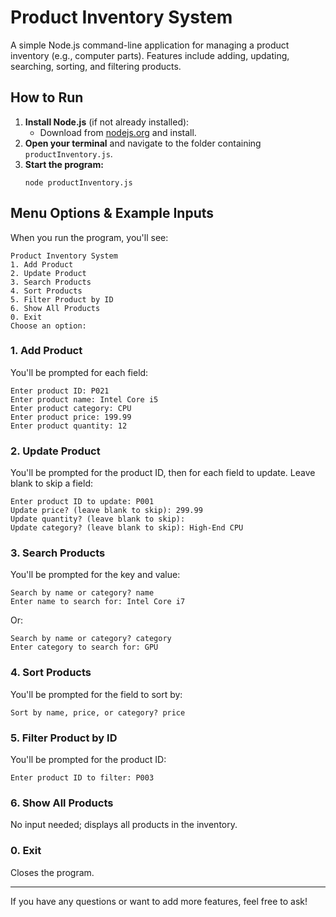 # Product Inventory System

A simple Node.js command-line application for managing a product inventory (e.g., computer parts). Features include adding, updating, searching, sorting, and filtering products.

## How to Run

1. **Install Node.js** (if not already installed):
   - Download from [nodejs.org](https://nodejs.org/) and install.
2. **Open your terminal** and navigate to the folder containing `productInventory.js`.
3. **Start the program:**
   ```
   node productInventory.js
   ```

## Menu Options & Example Inputs

When you run the program, you'll see:
```
Product Inventory System
1. Add Product
2. Update Product
3. Search Products
4. Sort Products
5. Filter Product by ID
6. Show All Products
0. Exit
Choose an option:
```

### 1. Add Product
You'll be prompted for each field:
```
Enter product ID: P021
Enter product name: Intel Core i5
Enter product category: CPU
Enter product price: 199.99
Enter product quantity: 12
```

### 2. Update Product
You'll be prompted for the product ID, then for each field to update. Leave blank to skip a field:
```
Enter product ID to update: P001
Update price? (leave blank to skip): 299.99
Update quantity? (leave blank to skip):
Update category? (leave blank to skip): High-End CPU
```

### 3. Search Products
You'll be prompted for the key and value:
```
Search by name or category? name
Enter name to search for: Intel Core i7
```
Or:
```
Search by name or category? category
Enter category to search for: GPU
```

### 4. Sort Products
You'll be prompted for the field to sort by:
```
Sort by name, price, or category? price
```

### 5. Filter Product by ID
You'll be prompted for the product ID:
```
Enter product ID to filter: P003
```

### 6. Show All Products
No input needed; displays all products in the inventory.

### 0. Exit
Closes the program.

---

If you have any questions or want to add more features, feel free to ask! 